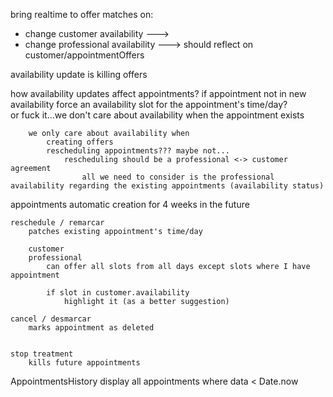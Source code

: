 bring realtime to offer matches on:
- change customer availability  --->  
- change professional availability ---> should reflect on customer/appointmentOffers


availability update is killing offers




how availability updates affect appointments?
    if appointment not in new availability
        force an availability slot for the appointment's time/day?        
            or
        fuck it...we don't care about availability when the appointment exists
        
        
        
        
        we only care about availability when 
            creating offers
            rescheduling appointments??? maybe not...
                rescheduling should be a professional <-> customer agreement
                    all we need to consider is the professional availability regarding the existing appointments (availability status)



appointments
    automatic creation for 4 weeks in the future

    reschedule / remarcar
        patches existing appointment's time/day

        customer
        professional
            can offer all slots from all days except slots where I have appointment

            if slot in customer.availability
                highlight it (as a better suggestion)

    cancel / desmarcar
        marks appointment as deleted

    
    stop treatment
        kills future appointments




AppointmentsHistory
    display all appointments where data < Date.now